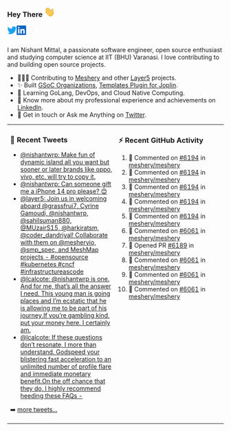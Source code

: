 ### Hey There <img src="./assets/wave.gif" width="25px">
<a href="http://urls.nishantwrp.com/github-to-twitter" target="_blank">
  <img align="left" alt="Nishant's Twitter" width="22px" src="./assets/twitter.svg" />
</a>
<a href="http://urls.nishantwrp.com/github-to-linkedin" target="_blank">
  <img align="left" alt="Nishant's LinkedIn" width="22px" src="./assets/linkedin.svg" />
</a>
<a href="http://urls.nishantwrp.com/github-to-site" target="_blank">
  <img align="left" alt="Nishant's Site" width="22px" src="./assets/globe.svg" />
</a>
<br /><br />

I am Nishant Mittal, a passionate software engineer, open source enthusiast and studying computer science at IIT (BHU) Varanasi. I love contributing to and building open source projects.

- 👨🏽‍💻 Contributing to [Meshery](https://meshery.io/) and other [Layer5](https://layer5.io/) projects.
- ✨ Built [GSoC Organizations](https://www.gsocorganizations.dev/), [Templates Plugin for Joplin](https://github.com/joplin/plugin-templates).
- 🌱 Learning GoLang, DevOps, and Cloud Native Computing.
- 🚀 Know more about my professional experience and achievements on [LinkedIn](http://urls.nishantwrp.com/github-to-linkedin).
- 💬 Get in touch or Ask me Anything on [Twitter](http://urls.nishantwrp.com/github-to-twitter).

<table><tr>
<td valign="top" width="50%">

### 📱 Recent Tweets
<!-- TWITTER:START -->
- [@nishantwrp: Make fun of dynamic island all you want but sooner or later brands like oppo, vivo, etc. will try to copy it.](https://rss.app/articles/cb4e791f6f6d729c074351566bd3a7c508111d6e1136a1e9c3ec930d979628d4f61eb1492ac7df6df5a5627ddd1c0f9464dd6ee7c514721d8e)
- [@nishantwrp: Can someone gift me a iPhone 14 pro please? 😊](https://rss.app/articles/cb4e791f6f6d729c074351566bd3a7c508111d6e1136a1e9c3ec930d979628d4f61eb1492ac7df6df5a56c7bda100a9069d16de8ca157b1388)
- [@layer5: Join us in welcoming aboard @grassfrui7, Cyrine Gamoudi, @nishantwrp, @sahilsuman880, @MUzairS15, @harkiratsm, @coder_dandriyal! Collaborate with them on @mesheryio, @smp_spec, and MeshMap projects -  #opensource #kubernetes #cncf #infrastructureascode](https://rss.app/articles/cb4e791f6f6d729c074351566bd3a7c508111d6e133eabe4d0b7c809918773d2f150f4096fdfdc6ff3a66875db12079764d069e9c6)
- [@lcalcote: @nishantwrp is one. And for me, that’s all the answer I need. This young man is going places and I’m ecstatic that he is allowing me to be part of his journey.If you’re gambling kind, put your money here. I certainly am.](https://rss.app/articles/cb4e791f6f6d729c074351566bd3a7c508111d6e133cb3edc1ed931fca9573c6f60ab61368ddd86ef2a66875da17099761dd6ee6c01473)
- [@lcalcote: If these questions don’t resonate, I more than understand. Godspeed your blistering fast acceleration to an unlimited number of profile flare and immediate monetary benefit.On the off chance that they do, I highly recommend heeding these FAQs -](https://rss.app/articles/cb4e791f6f6d729c074351566bd3a7c508111d6e133cb3edc1ed931fca9573c6f60ab61368ddd86ef2a66a7fdb140a9467dc6ae8c0137c)
<!-- TWITTER:END -->
➡️ [more tweets...](http://urls.nishantwrp.com/github-to-twitter)

</td>
<td valign="top" width="50%">

### ⚡ Recent GitHub Activity
<!--RECENT_ACTIVITY:start-->
1. 💬 Commented on [#6194](https://github.com/meshery/meshery/pull/6194#discussion_r967908830) in [meshery/meshery](https://github.com/meshery/meshery)
2. 💬 Commented on [#6194](https://github.com/meshery/meshery/pull/6194#issuecomment-1242594611) in [meshery/meshery](https://github.com/meshery/meshery)
3. 💬 Commented on [#6194](https://github.com/meshery/meshery/pull/6194#issuecomment-1242589652) in [meshery/meshery](https://github.com/meshery/meshery)
4. 💬 Commented on [#6194](https://github.com/meshery/meshery/pull/6194#issuecomment-1242564250) in [meshery/meshery](https://github.com/meshery/meshery)
5. 💬 Commented on [#6194](https://github.com/meshery/meshery/pull/6194#discussion_r967544919) in [meshery/meshery](https://github.com/meshery/meshery)
6. 💬 Commented on [#6061](https://github.com/meshery/meshery/pull/6061#issuecomment-1240024087) in [meshery/meshery](https://github.com/meshery/meshery)
7. 💪 Opened PR [#6189](https://github.com/meshery/meshery/pull/6189) in [meshery/meshery](https://github.com/meshery/meshery)
8. 💬 Commented on [#6061](https://github.com/meshery/meshery/pull/6061#issuecomment-1239426606) in [meshery/meshery](https://github.com/meshery/meshery)
9. 💬 Commented on [#6061](https://github.com/meshery/meshery/pull/6061#issuecomment-1236128804) in [meshery/meshery](https://github.com/meshery/meshery)
10. 💬 Commented on [#6061](https://github.com/meshery/meshery/pull/6061#issuecomment-1236086638) in [meshery/meshery](https://github.com/meshery/meshery)
<!--RECENT_ACTIVITY:end-->

</td>
</tr></table>
